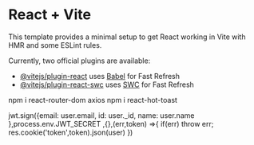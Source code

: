 # React + Vite

This template provides a minimal setup to get React working in Vite with HMR and some ESLint rules.

Currently, two official plugins are available:

- [@vitejs/plugin-react](https://github.com/vitejs/vite-plugin-react/blob/main/packages/plugin-react/README.md) uses [Babel](https://babeljs.io/) for Fast Refresh
- [@vitejs/plugin-react-swc](https://github.com/vitejs/vite-plugin-react-swc) uses [SWC](https://swc.rs/) for Fast Refresh



npm i react-router-dom axios 
npm i react-hot-toast








 jwt.sign({email: user.email, id: user._id, name: user.name },process.env.JWT_SECRET ,{},(err,token) =>{
                    if(err) throw err;
                    res.cookie('token',token).json(user)
                })